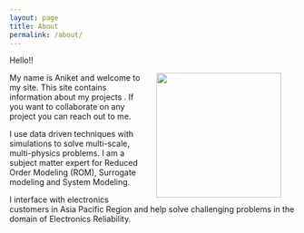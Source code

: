 ```yaml
---
layout: page
title: About
permalink: /about/
---
```


Hello!!

<img src="{{site.baseurl}}/assets/DSC_0011.jpg" width="220" align="right" hspace="25"/>

My name is Aniket and welcome to my site. This site contains information about my projects . If you want to 
collaborate on 
any project you can reach out to me.

I use data driven techniques with simulations to solve multi-scale, multi-physics problems. I am a subject matter expert for Reduced Order Modeling (ROM), Surrogate modeling and System Modeling.

I interface with electronics customers in Asia Pacific Region and help solve challenging problems in the domain of Electronics Reliability.

